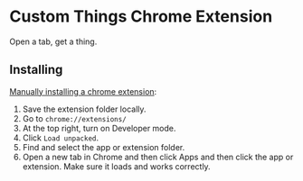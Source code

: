 # Custom Things Chrome Extension
Open a tab, get a thing.

## Installing

[Manually installing a chrome extension](https://support.google.com/chrome/a/answer/2714278?hl=en):

1. Save the extension folder locally.
2. Go to `chrome://extensions/`
3. At the top right, turn on Developer mode.
4. Click `Load unpacked`.
5. Find and select the app or extension folder.
6. Open a new tab in Chrome and then click Apps and then click the app or extension. Make sure it loads and works correctly.
